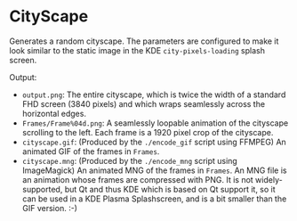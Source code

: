 # CityScape

Generates a random cityscape. The parameters are configured to make it look similar to the static image in the KDE `city-pixels-loading` splash screen.

Output:

* `output.png`: The entire cityscape, which is twice the width of a standard FHD screen (3840 pixels) and which wraps seamlessly across the horizontal edges.
* `Frames/Frame%04d.png`: A seamlessly loopable animation of the cityscape scrolling to the left. Each frame is a 1920 pixel crop of the cityscape.
* `cityscape.gif`: (Produced by the `./encode_gif` script using FFMPEG) An animated GIF of the frames in `Frames`.
* `cityscape.mng`: (Produced by the `./encode_mng` script using ImageMagick) An animated MNG of the frames in `Frames`. An MNG file is an animation whose frames are compressed with PNG. It is not widely-supported, but Qt and thus KDE which is based on Qt support it, so it can be used in a KDE Plasma Splashscreen, and is a bit smaller than the GIF version. :-)
